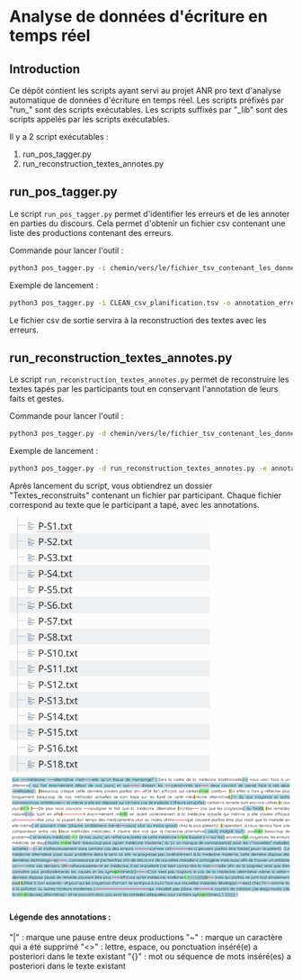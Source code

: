# Analyse de données d'écriture en temps réel

## Introduction

Ce dépôt contient les scripts ayant servi au projet ANR pro text d'analyse automatique de données d'écriture en temps réel.
Les scripts préfixés par "run_" sont des scripts exécutables. Les scripts suffixés par "_lib" sont des scripts appelés par les scripts exécutables.

Il y a 2 script exécutables :

1. run_pos_tagger.py
2. run_reconstruction_textes_annotes.py


## run_pos_tagger.py

Le script `run_pos_tagger.py` permet d'identifier les erreurs et de les annoter en parties du discours. Cela permet d'obtenir un fichier csv contenant une liste des productions contenant des erreurs.

Commande pour lancer l'outil :
```sh
python3 pos_tagger.py -i chemin/vers/le/fichier_tsv_contenant_les_donnees_originales -o chemin/vers/le/fichier_csv_de_resultats
```

Exemple de lancement :
```sh
python3 pos_tagger.py -i CLEAN_csv_planification.tsv -o annotation_erreurs_treetagger.csv
```

Le fichier csv de sortie servira à la reconstruction des textes avec les erreurs.


## run_reconstruction_textes_annotes.py

Le script `run_reconstruction_textes_annotes.py` permet de reconstruire les textes tapés par les participants tout en conservant l'annotation de leurs faits et gestes.

Commande pour lancer l'outil :
```sh
python3 pos_tagger.py -d chemin/vers/le/fichier_tsv_contenant_les_donnees_originales -e chemin/vers/le/fichier_csv_obtenu_avec_pos_tagger
```

Exemple de lancement :
```sh
python3 pos_tagger.py -d run_reconstruction_textes_annotes.py -e annotation_erreurs_treetagger.csv
```

Après lancement du script, vous obtiendrez un dossier "Textes_reconstruits" contenant un fichier par participant. Chaque fichier correspond au texte que le participant a tapé, avec les annotations.

<img src="figures/arborescence.png" alt="Image de l'arborescence du dossier Textes_reconstruits" />

<img src="figures/exemple_texte_reconstruit.png" alt="Image du texte reconstruit du participant P+S1" />

#### Légende des annotations :

"|" : marque une pause entre deux productions
"~" : marque un caractère qui a été supprimé
"<>" : lettre, espace, ou ponctuation inséré(e) a posteriori dans le texte existant
"{}" : mot ou séquence de mots inséré(es) a posteriori dans le texte existant

